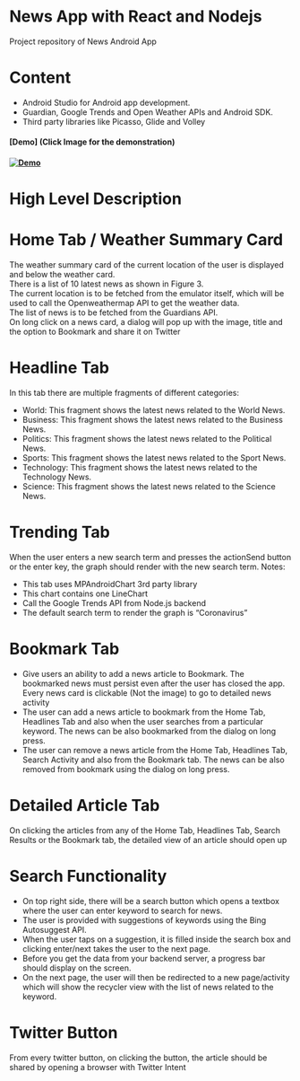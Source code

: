 # News App with React and Nodejs
Project repository of News Android App

# Content
- Android Studio for Android app development.
- Guardian, Google Trends and Open Weather APIs and Android SDK.
- Third party libraries like Picasso, Glide and Volley

#### [Demo] (Click Image for the demonstration)
#### [![Demo](https://github.com/wonhyukjang/News-app-Android/blob/master/Demo.png)](https://www.youtube.com/watch?v=IowBaIi6fjE&t=5s)

# High Level Description

# Home Tab / Weather Summary Card
The weather summary card of the current location of the user is displayed and below the weather card. </br>
There is a list of 10 latest news as shown in Figure 3.</br>
The current location is to be fetched from the emulator itself, which will be used to call the Openweathermap API to get the weather data.</br>
The list of news is to be fetched from the Guardians API.</br>
On long click on a news card, a dialog will pop up with the image, title and the option to Bookmark and share it on Twitter</br>

# Headline Tab
In this tab there are multiple fragments of different categories:
- World: This fragment shows the latest news related to the World News.
- Business: This fragment shows the latest news related to the Business News.
- Politics: This fragment shows the latest news related to the Political News.
- Sports: This fragment shows the latest news related to the Sport News.
- Technology: This fragment shows the latest news related to the Technology News.
- Science: This fragment shows the latest news related to the Science News.

# Trending Tab
When the user enters a new search term and presses the actionSend button or the enter key, the graph should render with the new search term. Notes:
- This tab uses MPAndroidChart 3rd party library
- This chart contains one LineChart
- Call the Google Trends API from Node.js backend
- The default search term to render the graph is “Coronavirus”

# Bookmark Tab
- Give users an ability to add a news article to Bookmark. The bookmarked news must persist even after the user has closed the app. 
Every news card is clickable (Not the image) to go to detailed news activity
- The user can add a news article to bookmark from the Home Tab, Headlines Tab and also when the user searches from a particular keyword. The news can be also bookmarked from the dialog on long press.
- The user can remove a news article from the Home Tab, Headlines Tab, Search Activity and also from the Bookmark tab. The news can be also removed from bookmark using the dialog on long press.

# Detailed Article Tab
On clicking the articles from any of the Home Tab, Headlines Tab, Search Results or the Bookmark tab, the detailed view of an article should open up

# Search Functionality
- On top right side, there will be a search button which opens a textbox where the user can enter keyword to search for news. 
- The user is provided with suggestions of keywords using the Bing Autosuggest API.
- When the user taps on a suggestion, it is filled inside the search box and clicking enter/next takes the user to the next page.
- Before you get the data from your backend server, a progress bar should display on the screen.
- On the next page, the user will then be redirected to a new page/activity which will show the recycler view with the list of news related to the keyword.
# Twitter Button
From every twitter button, on clicking the button, the article should be shared by opening a browser with Twitter Intent
